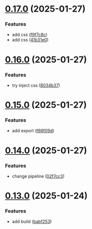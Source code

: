# [0.17.0](https://github.com/barbaraschiavinato/accelerator-component-library/compare/v0.16.0...v0.17.0) (2025-01-27)


### Features

* add css ([f9f7c8c](https://github.com/barbaraschiavinato/accelerator-component-library/commit/f9f7c8c256cc7ad4f3d93cac7389169929511168))
* add css ([41b31e0](https://github.com/barbaraschiavinato/accelerator-component-library/commit/41b31e024a751fa608edd12b0b16f44bfe851c2a))



# [0.16.0](https://github.com/barbaraschiavinato/accelerator-component-library/compare/v0.15.0...v0.16.0) (2025-01-27)


### Features

* try inject css ([8034b37](https://github.com/barbaraschiavinato/accelerator-component-library/commit/8034b3790385b4eaa12f9b0b31839c02b60df1cb))



# [0.15.0](https://github.com/barbaraschiavinato/accelerator-component-library/compare/v0.14.0...v0.15.0) (2025-01-27)


### Features

* add export ([f66f09d](https://github.com/barbaraschiavinato/accelerator-component-library/commit/f66f09dc6d0cf8ea973060c12c03d63bff7a3ecf))



# [0.14.0](https://github.com/barbaraschiavinato/accelerator-component-library/compare/v0.13.0...v0.14.0) (2025-01-27)


### Features

* change pipeline ([02f7cc3](https://github.com/barbaraschiavinato/accelerator-component-library/commit/02f7cc3321b2e693ebe4f30d5837374adc0f21e0))



# [0.13.0](https://github.com/barbaraschiavinato/accelerator-component-library/compare/v0.12.0...v0.13.0) (2025-01-24)


### Features

* add build ([babf253](https://github.com/barbaraschiavinato/accelerator-component-library/commit/babf253961ae3a4ff7919be11bf548404ceeb16e))



